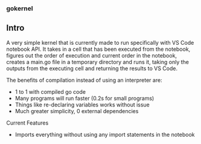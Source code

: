 
### gokernel

## Intro
A very simple kernel that is currently made to run specifically with VS Code notebook API. It takes in a cell that has been executed from the notebook, figures out the order of execution and current order in the notebook, creates a main.go file in a temporary directory and runs it, taking only the outputs from the executing cell and returning the results to VS Code.

The benefits of compilation instead of using an interpreter are: 
- 1 to 1 with compiled go code
- Many programs will run faster (0.2s for small programs)
- Things like re-declaring variables works without issue
- Much greater simplicity, 0 external dependencies

Current Features
- Imports everything without using any import statements in the notebook